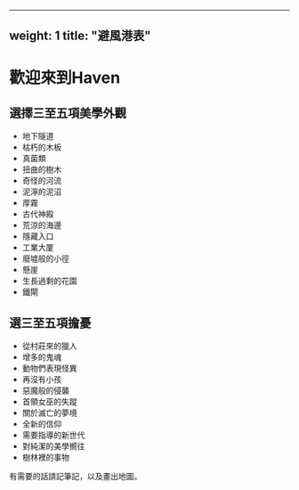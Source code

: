 
---
weight: 1
title: "避風港表"
---

# 歡迎來到Haven

## 選擇三至五項美學外觀

- 地下隧道
- 枯朽的木板
- 真菌類
- 扭曲的樹木
- 奇怪的河流
- 泥濘的泥沼
- 厚霧
- 古代神殿
- 荒涼的海邊
- 隱藏入口
- 工業大厦
- 廢墟般的小徑
- 懸崖
- 生長過剩的花園
- 鐵閘

## 選三至五項擔憂

- 從村莊來的獵人
- 增多的鬼魂
- 動物們表現怪異
- 再沒有小孩
- 惡魔般的侵襲
- 首領女巫的失蹤
- 關於滅亡的夢境
- 全新的信仰
- 需要指導的新世代
- 對純潔的美學嚮往
- 樹林裡的事物

有需要的話請記筆記，以及畫出地圖。
